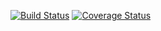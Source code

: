 [![Build Status](https://travis-ci.org/Elvis-rugamba/broadcaster.svg?branch=v1)](https://travis-ci.org/Elvis-rugamba/broadcaster)
[![Coverage Status](https://coveralls.io/repos/github/Elvis-rugamba/broadcaster/badge.svg)](https://coveralls.io/github/Elvis-rugamba/broadcaster)